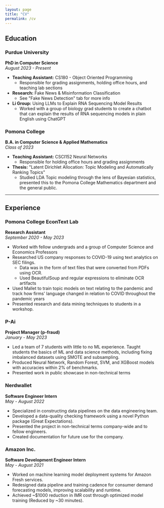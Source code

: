 ```yaml
---
layout: page
title: "CV"
permalink: /cv
---
```


## Education

### Purdue University
**PhD in Computer Science**  
*August 2023 - Present*

- **Teaching Assistant:** CS180 - Object Oriented Programming
    -  Responsible for grading assignments, holding office hours, and teaching lab sections
- **Research:** Fake News & Misinformation Classification
  - See "Fake News Detection" tab for more info
- **Li Group:** Using LLMs to Explain RNA Sequencing Model Results
  - Worked with a group of biology grad students to create a chatbot that can explain the results of RNA sequencing models in plain English using ChatGPT

### Pomona College
**B.A. in Computer Science & Applied Mathematics**  
*Class of 2023*

- **Teaching Assistant:** CSCI152 Neural Networks
  - Responsible for holding office hours and grading assignments
- **Thesis:** "Latent Dirichlet Allocation: Topic Modeling and Automatically Ranking Topics"
  -  Studied LDA Topic modeling through the lens of Bayesian statistics, presented this to the Pomona College Mathematics department and the general public.

---

## Experience

### Pomona College EconText Lab
**Research Assistant**  
*September 2020 - May 2023*

- Worked with fellow undergrads and a group of Computer Science and Economics Professors
- Researched US company responses to COVID-19 using text analytics on SEC filings.
  - Data was in the form of text files that were converted from PDFs using OCR.
  - Used BeautifulSoup and regular expressions to eliminate OCR artifacts
- Used Mallet to train topic models on text relating to the pandemic and track how firms' language changed in relation to COVID  throughout the pandemic years
- Presented research and data mining techniques to students in a workshop.


### P-Ai
**Project Manager (p-fraud)**  
*January - May 2023*

- Led a team of 7 students with little to no ML experience. Taught students the basics of ML and data science methods, including fixing imbalanced datasets using SMOTE and subsampling.
- Produced Neural Network, Random Forest, SVM, and XGBoost models with accuracies within 2% of benchmarks.
- Presented work in public showcase in non-technical terms

### Nerdwallet
**Software Engineer Intern**  
*May - August 2022*

- Specialized in constructing data pipelines on the data engineering team.
- Developed a data-quality checking framework using a novel Python package (Great Expectations).
- Presented the project in non-technical terms company-wide and to fellow engineers.
- Created documentation for future use for the company.

### Amazon Inc.
**Software Development Engineer Intern**  
*May - August 2021*

- Worked on machine learning model deployment systems for Amazon Fresh services.
- Redesigned data pipeline and training cadence for consumer demand forecasting models, improving scalability and runtime.
- Achieved ~$1000 reduction in IMR cost through optimized model training (Reduced by ~30 minutes).

